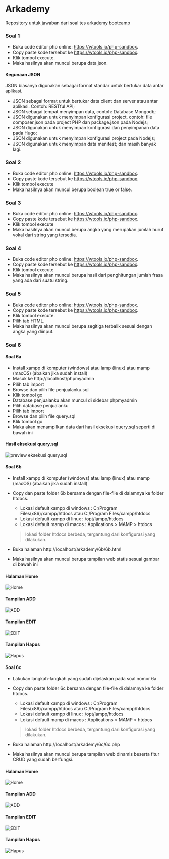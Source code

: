 # Arkademy
Repository untuk jawaban dari soal tes arkademy bootcamp

### Soal 1
- Buka code editor php online: https://wtools.io/php-sandbox.
- Copy paste kode tersebut ke https://wtools.io/php-sandbox.
- Klik tombol execute.
- Maka hasilnya akan muncul berupa data json.

#### Kegunaan JSON
JSON biasanya digunakan sebagai format standar untuk bertukar data antar aplikasi.

 - JSON sebagai format untuk bertukar data client dan server atau antar aplikasi. Contoh: RESTful API;
 - JSON sebagai tempat menyimpan data, contoh: Database Mongodb;
 - JSON digunakan untuk menyimpan konfigurasi project, contoh: file composer.json pada project PHP dan package.json pada Nodejs;
 - JSON digunakan untuk menyimpan konfigurasi dan penyimpanan data pada Hugo;
 - JSON digunakan untuk menyimpan konfigurasi project pada Nodejs;
 - JSON digunakan untuk menyimpan data menifest;
    dan masih banyak lagi.

### Soal 2
- Buka code editor php online: https://wtools.io/php-sandbox.
- Copy paste kode tersebut ke https://wtools.io/php-sandbox.
- Klik tombol execute
- Maka hasilnya akan muncul berupa boolean true or false.

### Soal 3
- Buka code editor php online: https://wtools.io/php-sandbox.
- Copy paste kode tersebut ke https://wtools.io/php-sandbox.
- Klik tombol execute
- Maka hasilnya akan muncul berupa angka yang merupakan jumlah huruf vokal dari string yang tersedia.

### Soal 4
- Buka code editor php online: https://wtools.io/php-sandbox.
- Copy paste kode tersebut ke https://wtools.io/php-sandbox.
- Klik tombol execute
- Maka hasilnya akan muncul berupa hasil dari penghitungan jumlah frasa yang ada dari suatu string.

### Soal 5
- Buka code editor php online: https://wtools.io/php-sandbox.
- Copy paste kode tersebut ke https://wtools.io/php-sandbox.
- Klik tombol execute.
- Pilih tab HTML.
- Maka hasilnya akan muncul berupa segitiga terbalik sesuai dengan angka yang diinput.

### Soal 6

#### Soal 6a
- Install xampp di komputer (windows) atau lamp (linux) atau mamp (macOS) (abaikan jika sudah install)
- Masuk ke http://localhost/phpmyadmin
- Pilih tab import
- Browse dan pilih file penjualanku.sql
- Klik tombol go
- Database penjualanku akan muncul di sidebar phpmyadmin
- Pilih database penjualanku
- Pilih tab import
- Browse dan pilih file query.sql
- Klik tombol go
- Maka akan menampilkan data dari hasil eksekusi query.sql seperti di bawah ini

#### Hasil eksekusi query.sql
![preview eksekusi query.sql](https://github.com/rifanid98/arkademy/blob/master/6a/query.png)

#### Soal 6b
- Install xampp di komputer (windows) atau lamp (linux) atau mamp (macOS) (abaikan jika sudah install)
- Copy dan paste folder 6b bersama dengan file-file di dalamnya ke folder htdocs.
    * Lokasi default xampp di windows : 
      C:/Program Files(x86)/xampp/htdocs
      atau
      C:/Program Files/xampp/htdocs
    * Lokasi default xampp di linux : /opt/lampp/htdocs
    * Lokasi default mamp di macos : Applications > MAMP > htdocs

    > lokasi folder htdocs berbeda, tergantung dari konfigurasi yang dilakukan.
- Buka halaman http://localhost/arkademy/6b/6b.html
- Maka hasilnya akan muncul berupa tampilan web statis sesuai gambar di bawah ini

#### Halaman Home
![Home](https://github.com/rifanid98/arkademy/blob/master/6b/screenshot/home.png)

#### Tampilan ADD
![ADD](https://github.com/rifanid98/arkademy/blob/master/6b/screenshot/add.png)

#### Tampilan EDIT
![EDIT](https://github.com/rifanid98/arkademy/blob/master/6b/screenshot/edit.png)

#### Tampilan Hapus
![Hapus](https://github.com/rifanid98/arkademy/blob/master/6b/screenshot/delete.png)

#### Soal 6c
- Lakukan langkah-langkah yang sudah dijelaskan pada soal nomor 6a
- Copy dan paste folder 6c bersama dengan file-file di dalamnya ke folder htdocs.
    * Lokasi default xampp di windows : 
      C:/Program Files(x86)/xampp/htdocs
      atau
      C:/Program Files/xampp/htdocs
    * Lokasi default xampp di linux : /opt/lampp/htdocs
    * Lokasi default mamp di macos : Applications > MAMP > htdocs

    > lokasi folder htdocs berbeda, tergantung dari konfigurasi yang dilakukan.
- Buka halaman http://localhost/arkademy/6c/6c.php
- Maka hasilnya akan muncul berupa tampilan web dinamis beserta fitur CRUD yang sudah berfungsi.

#### Halaman Home
![Home](https://github.com/rifanid98/arkademy/blob/master/6c/screenshot/home.png)

#### Tampilan ADD
![ADD](https://github.com/rifanid98/arkademy/blob/master/6c/screenshot/add.png)

#### Tampilan EDIT
![EDIT](https://github.com/rifanid98/arkademy/blob/master/6c/screenshot/edit.png)

#### Tampilan Hapus
![Hapus](https://github.com/rifanid98/arkademy/blob/master/6c/screenshot/delete.png)